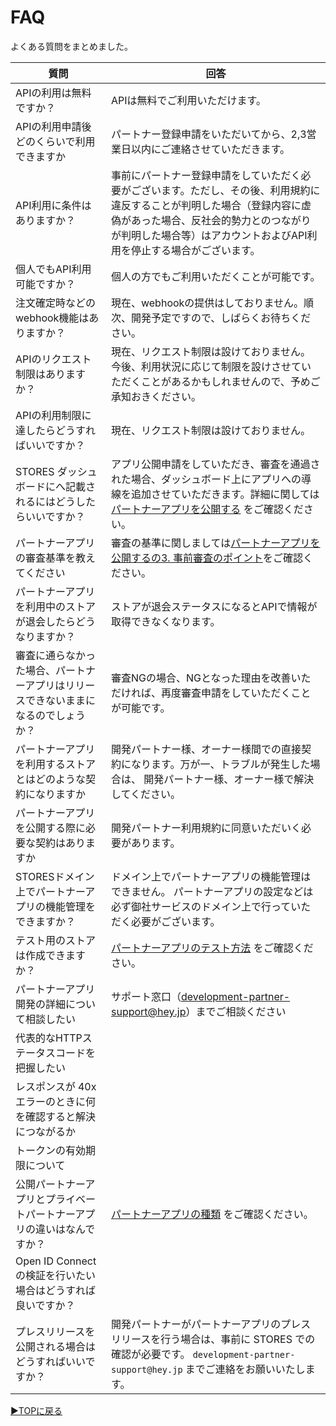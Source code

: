 # FAQ
よくある質問をまとめました。  

| 質問 | 回答 |
| --- | --- |
| APIの利用は無料ですか？ | APIは無料でご利用いただけます。 |
| APIの利用申請後どのくらいで利用できますか | パートナー登録申請をいただいてから、2,3営業日以内にご連絡させていただきます。 |
| API利用に条件はありますか？ | 事前にパートナー登録申請をしていただく必要がございます。ただし、その後、利用規約に違反することが判明した場合（登録内容に虚偽があった場合、反社会的勢力とのつながりが判明した場合等）はアカウントおよびAPI利用を停止する場合がございます。 |
| 個人でもAPI利用可能ですか？ | 個人の方でもご利用いただくことが可能です。 |
| 注文確定時などのwebhook機能はありますか？ | 現在、webhookの提供はしておりません。順次、開発予定ですので、しばらくお待ちください。 |
| APIのリクエスト制限はありますか？ | 現在、リクエスト制限は設けておりません。今後、利用状況に応じて制限を設けさせていただくことがあるかもしれませんので、予めご承知おきください。 |
| APIの利用制限に達したらどうすればいいですか？ |現在、リクエスト制限は設けておりません。 |
| STORES ダッシュボードにへ記載されるにはどうしたらいいですか？ | アプリ公開申請をしていただき、審査を通過された場合、ダッシュボード上にアプリへの導線を追加させていただきます。詳細に関しては[パートナーアプリを公開する](https://github.com/heyinc/development-partner-docs/blob/master/partner-app-review.md) をご確認ください。|
| パートナーアプリの審査基準を教えてください |審査の基準に関しましては[パートナーアプリを公開するの3. 事前審査のポイント](https://github.com/heyinc/development-partner-docs/blob/master/partner-app-review.md#3-%E4%BA%8B%E5%89%8D%E5%AF%A9%E6%9F%BB%E3%81%AE%E3%83%9D%E3%82%A4%E3%83%B3%E3%83%88)をご確認ください。|
| パートナーアプリを利用中のストアが退会したらどうなりますか？ |ストアが退会ステータスになるとAPIで情報が取得できなくなります。  |
| 審査に通らなかった場合、パートナーアプリはリリースできないままになるのでしょうか？ | 審査NGの場合、NGとなった理由を改善いただければ、再度審査申請をしていただくことが可能です。 |
| パートナーアプリを利用するストアとはどのような契約になりますか | 開発パートナー様、オーナー様間での直接契約になります。万が一、トラブルが発生した場合は、 開発パートナー様、オーナー様で解決してください。|
| パートナーアプリを公開する際に必要な契約はありますか |開発パートナー利用規約に同意いただいく必要があります。  |
| STORESドメイン上でパートナーアプリの機能管理をできますか？ | ドメイン上でパートナーアプリの機能管理はできません。 パートナーアプリの設定などは必ず御社サービスのドメイン上で行っていただく必要がございます。 |
| テスト用のストアは作成できますか？ | [パートナーアプリのテスト方法](https://github.com/heyinc/development-partner-docs/blob/master/partner-app.md#%E3%83%91%E3%83%BC%E3%83%88%E3%83%8A%E3%83%BC%E3%82%A2%E3%83%97%E3%83%AA%E3%81%AE%E3%83%86%E3%82%B9%E3%83%88%E6%96%B9%E6%B3%95) をご確認ください。|
| パートナーアプリ開発の詳細について相談したい | サポート窓口（development-partner-support@hey.jp）までご相談ください |
| 代表的なHTTPステータスコードを把握したい |  |
| レスポンスが 40x エラーのときに何を確認すると解決につながるか |  |
| トークンの有効期限について |  |
| 公開パートナーアプリとプライベートパートナーアプリの違いはなんですか？ | [パートナーアプリの種類](https://github.com/heyinc/development-partner-docs/blob/master/partner-app.md#%E3%83%91%E3%83%BC%E3%83%88%E3%83%8A%E3%83%BC%E3%82%A2%E3%83%97%E3%83%AA%E3%81%AE%E7%A8%AE%E9%A1%9E) をご確認ください。|
| Open ID Connectの検証を行いたい場合はどうすれば良いですか？ |  |
| プレスリリースを公開される場合はどうすればいいですか？ | 開発パートナーがパートナーアプリのプレスリリースを行う場合は、事前に STORES での確認が必要です。 `development-partner-support@hey.jp` までご連絡をお願いいたします。 |



[▶︎TOPに戻る](README.md)

